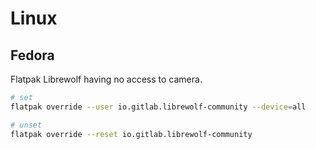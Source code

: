 # Linux

## Fedora

Flatpak Librewolf having no access to camera.

```sh
# set
flatpak override --user io.gitlab.librewolf-community --device=all

# unset
flatpak override --reset io.gitlab.librewolf-community
```
